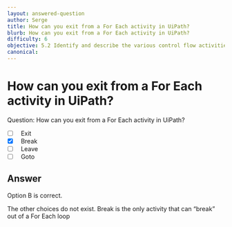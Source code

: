 ```yaml
---
layout: answered-question
author: Serge
title: How can you exit from a For Each activity in UiPath?
blurb: How can you exit from a For Each activity in UiPath?
difficulty: 6
objective: 5.2 Identify and describe the various control flow activities such as If, Switch, Break, Parallel, While, etc.
canonical: 
---
```


<h1>How can you exit from a For Each activity in UiPath?</h1>

Question:  How can you exit from a For Each activity in UiPath?

 - [ ] &nbsp;  Exit
 - [X] &nbsp;  Break
 - [ ] &nbsp;  Leave
 - [ ] &nbsp;  Goto

## Answer

Option B is correct.

The other choices do not exist.  Break is the only activity that can “break” out of a For Each loop

